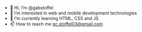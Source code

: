 - 👋 Hi, I’m @gabstoffel
- 👀 I’m interested in web and mobile development technologies
- 🌱 I’m currently learning HTML, CSS and JS
- 📫 How to reach me gc.stoffel03@gmail.com

<!---
gabstoffel/gabstoffel is a ✨ special ✨ repository because its `README.md` (this file) appears on your GitHub profile.
You can click the Preview link to take a look at your changes.
--->
